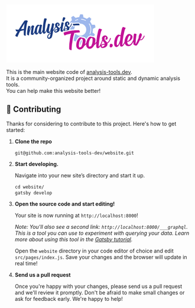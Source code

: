   <a href="http://analysis-tools.dev/">
    <img width="400px" alt="Analysis Tools" src="/static/logo_black.svg" />
  </a>

 This is the main website code of <a href="https://analysis-tools.dev">analysis-tools.dev</a>.  
 It is a community-organized project around static and dynamic analysis tools.  
 You can help make this website better!
  
## 🚀 Contributing

Thanks for considering to contribute to this project. Here's how to get started:

1.  **Clone the repo**

    ```shell
    git@github.com:analysis-tools-dev/website.git
    ```

2.  **Start developing.**

    Navigate into your new site’s directory and start it up.

    ```shell
    cd website/
    gatsby develop
    ```

3.  **Open the source code and start editing!**

    Your site is now running at `http://localhost:8000`!

    _Note: You'll also see a second link: _`http://localhost:8000/___graphql`_. This is a tool you can use to experiment with querying your data. Learn more about using this tool in the [Gatsby tutorial](https://www.gatsbyjs.org/tutorial/part-five/#introducing-graphiql)._

    Open the `website` directory in your code editor of choice and edit `src/pages/index.js`. Save your changes and the browser will update in real time!

4.  **Send us a pull request**

    Once you're happy with your changes, please send us a pull request and we'll review it promptly.
    Don't be afraid to make small changes or ask for feedback early. We're happy to help!
